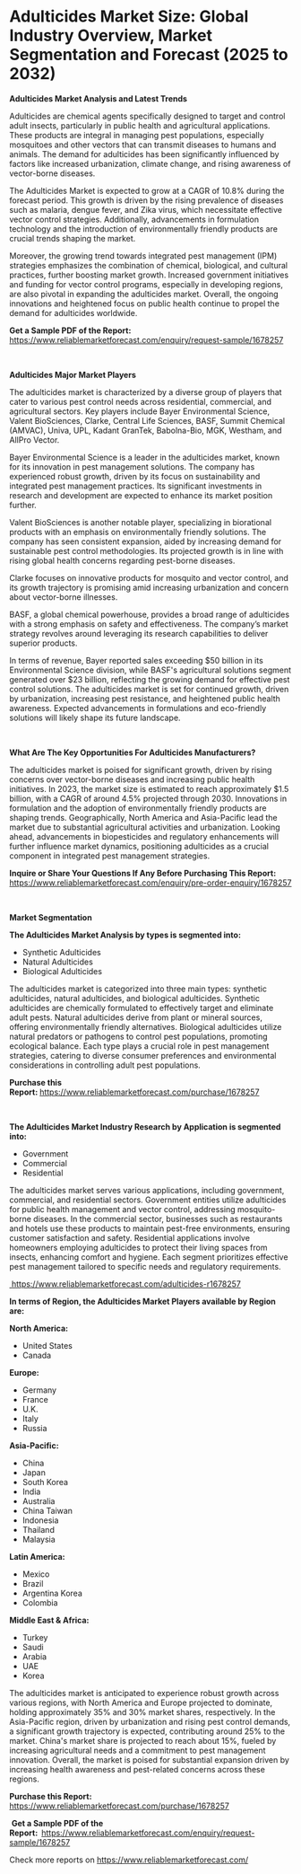 <p><h1>Adulticides Market Size: Global Industry Overview, Market Segmentation and Forecast (2025 to 2032)</h1></p><p><strong>Adulticides Market Analysis and Latest Trends</strong></p>
<p><p>Adulticides are chemical agents specifically designed to target and control adult insects, particularly in public health and agricultural applications. These products are integral in managing pest populations, especially mosquitoes and other vectors that can transmit diseases to humans and animals. The demand for adulticides has been significantly influenced by factors like increased urbanization, climate change, and rising awareness of vector-borne diseases.</p><p>The Adulticides Market is expected to grow at a CAGR of 10.8% during the forecast period. This growth is driven by the rising prevalence of diseases such as malaria, dengue fever, and Zika virus, which necessitate effective vector control strategies. Additionally, advancements in formulation technology and the introduction of environmentally friendly products are crucial trends shaping the market. </p><p>Moreover, the growing trend towards integrated pest management (IPM) strategies emphasizes the combination of chemical, biological, and cultural practices, further boosting market growth. Increased government initiatives and funding for vector control programs, especially in developing regions, are also pivotal in expanding the adulticides market. Overall, the ongoing innovations and heightened focus on public health continue to propel the demand for adulticides worldwide.</p></p>
<p><strong>Get a Sample PDF of the Report:&nbsp;</strong> <a href="https://www.reliablemarketforecast.com/enquiry/request-sample/1678257?utm_campaign=3503&utm_medium=2&utm_source=Github&utm_content=ia&utm_term=25032025&utm_id=adulticides">https://www.reliablemarketforecast.com/enquiry/request-sample/1678257</a></p>
<p>&nbsp;</p>
<p><strong>Adulticides Major Market Players</strong></p>
<p><p>The adulticides market is characterized by a diverse group of players that cater to various pest control needs across residential, commercial, and agricultural sectors. Key players include Bayer Environmental Science, Valent BioSciences, Clarke, Central Life Sciences, BASF, Summit Chemical (AMVAC), Univa, UPL, Kadant GranTek, Babolna-Bio, MGK, Westham, and AllPro Vector.</p><p>Bayer Environmental Science is a leader in the adulticides market, known for its innovation in pest management solutions. The company has experienced robust growth, driven by its focus on sustainability and integrated pest management practices. Its significant investments in research and development are expected to enhance its market position further.</p><p>Valent BioSciences is another notable player, specializing in biorational products with an emphasis on environmentally friendly solutions. The company has seen consistent expansion, aided by increasing demand for sustainable pest control methodologies. Its projected growth is in line with rising global health concerns regarding pest-borne diseases.</p><p>Clarke focuses on innovative products for mosquito and vector control, and its growth trajectory is promising amid increasing urbanization and concern about vector-borne illnesses. </p><p>BASF, a global chemical powerhouse, provides a broad range of adulticides with a strong emphasis on safety and effectiveness. The company’s market strategy revolves around leveraging its research capabilities to deliver superior products.</p><p>In terms of revenue, Bayer reported sales exceeding $50 billion in its Environmental Science division, while BASF's agricultural solutions segment generated over $23 billion, reflecting the growing demand for effective pest control solutions. The adulticides market is set for continued growth, driven by urbanization, increasing pest resistance, and heightened public health awareness. Expected advancements in formulations and eco-friendly solutions will likely shape its future landscape.</p></p>
<p>&nbsp;</p>
<p><strong>What Are The Key Opportunities For Adulticides Manufacturers?</strong></p>
<p><p>The adulticides market is poised for significant growth, driven by rising concerns over vector-borne diseases and increasing public health initiatives. In 2023, the market size is estimated to reach approximately $1.5 billion, with a CAGR of around 4.5% projected through 2030. Innovations in formulation and the adoption of environmentally friendly products are shaping trends. Geographically, North America and Asia-Pacific lead the market due to substantial agricultural activities and urbanization. Looking ahead, advancements in biopesticides and regulatory enhancements will further influence market dynamics, positioning adulticides as a crucial component in integrated pest management strategies.</p></p>
<p><strong>Inquire or Share Your Questions If Any Before Purchasing This Report:</strong> <a href="https://www.reliablemarketforecast.com/enquiry/pre-order-enquiry/1678257?utm_campaign=3503&utm_medium=2&utm_source=Github&utm_content=ia&utm_term=25032025&utm_id=adulticides">https://www.reliablemarketforecast.com/enquiry/pre-order-enquiry/1678257</a></p>
<p>&nbsp;</p>
<p><strong>Market Segmentation</strong></p>
<p><strong>The Adulticides Market Analysis by types is segmented into:</strong></p>
<p><ul><li>Synthetic Adulticides</li><li>Natural Adulticides</li><li>Biological Adulticides</li></ul></p>
<p><p>The adulticides market is categorized into three main types: synthetic adulticides, natural adulticides, and biological adulticides. Synthetic adulticides are chemically formulated to effectively target and eliminate adult pests. Natural adulticides derive from plant or mineral sources, offering environmentally friendly alternatives. Biological adulticides utilize natural predators or pathogens to control pest populations, promoting ecological balance. Each type plays a crucial role in pest management strategies, catering to diverse consumer preferences and environmental considerations in controlling adult pest populations.</p></p>
<p><strong>Purchase this Report:&nbsp;</strong><a href="https://www.reliablemarketforecast.com/purchase/1678257?utm_campaign=3503&utm_medium=2&utm_source=Github&utm_content=ia&utm_term=25032025&utm_id=adulticides">https://www.reliablemarketforecast.com/purchase/1678257</a></p>
<p>&nbsp;</p>
<p><strong>The Adulticides Market Industry Research by Application is segmented into:</strong></p>
<p><ul><li>Government</li><li>Commercial</li><li>Residential</li></ul></p>
<p><p>The adulticides market serves various applications, including government, commercial, and residential sectors. Government entities utilize adulticides for public health management and vector control, addressing mosquito-borne diseases. In the commercial sector, businesses such as restaurants and hotels use these products to maintain pest-free environments, ensuring customer satisfaction and safety. Residential applications involve homeowners employing adulticides to protect their living spaces from insects, enhancing comfort and hygiene. Each segment prioritizes effective pest management tailored to specific needs and regulatory requirements.</p></p>
<p><a href="https://www.reliablemarketforecast.com/adulticides-r1678257?utm_campaign=3503&utm_medium=2&utm_source=Github&utm_content=ia&utm_term=25032025&utm_id=adulticides">&nbsp;https://www.reliablemarketforecast.com/adulticides-r1678257</a></p>
<p><strong>In terms of Region, the Adulticides Market Players available by Region are:</strong></p>
<p>
    <p> <strong> North America: </strong>
        <ul>
            <li>United States</li>
            <li>Canada</li>
        </ul>
        </p> 
    <p> <strong> Europe: </strong>
        <ul>
            <li>Germany</li>
            <li>France</li>
            <li>U.K.</li>
            <li>Italy</li>
            <li>Russia</li>
        </ul>
        </p> 
    <p> <strong> Asia-Pacific: </strong>
        <ul>
            <li>China</li>
            <li>Japan</li>
            <li>South Korea</li>
            <li>India</li>
            <li>Australia</li>
            <li>China Taiwan</li>
            <li>Indonesia</li>
            <li>Thailand</li>
            <li>Malaysia</li>
        </ul>
        </p> 
    <p> <strong> Latin America: </strong>
        <ul>
            <li>Mexico</li>
            <li>Brazil</li>
            <li>Argentina Korea</li>
            <li>Colombia</li>
        </ul>
        </p> 
    <p> <strong> Middle East & Africa: </strong>
        <ul>
            <li>Turkey</li>
            <li>Saudi</li>
            <li>Arabia</li>
            <li>UAE</li>
            <li>Korea</li>
        </ul>
    </p>
    </p>
<p><p>The adulticides market is anticipated to experience robust growth across various regions, with North America and Europe projected to dominate, holding approximately 35% and 30% market shares, respectively. In the Asia-Pacific region, driven by urbanization and rising pest control demands, a significant growth trajectory is expected, contributing around 25% to the market. China's market share is projected to reach about 15%, fueled by increasing agricultural needs and a commitment to pest management innovation. Overall, the market is poised for substantial expansion driven by increasing health awareness and pest-related concerns across these regions.</p></p>
<p><strong>Purchase this Report: </strong><a href="https://www.reliablemarketforecast.com/purchase/1678257?utm_campaign=3503&utm_medium=2&utm_source=Github&utm_content=ia&utm_term=25032025&utm_id=adulticides">https://www.reliablemarketforecast.com/purchase/1678257</a></p>
<p>&nbsp;<strong>Get a Sample PDF of the Report:&nbsp;&nbsp;</strong><a href="https://www.reliablemarketforecast.com/enquiry/request-sample/1678257?utm_campaign=3503&utm_medium=2&utm_source=Github&utm_content=ia&utm_term=25032025&utm_id=adulticides">https://www.reliablemarketforecast.com/enquiry/request-sample/1678257</a></p>
<p><strong></strong></p>
<p>Check more reports on <a href="https://www.reliablemarketforecast.com/?utm_campaign=3503&utm_medium=2&utm_source=Github&utm_content=ia&utm_term=25032025&utm_id=adulticides">https://www.reliablemarketforecast.com/</a></p>